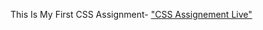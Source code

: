 This Is My First CSS Assignment- 
["CSS Assignement Live"](https://vikasinder.github.io/CSS-Assignment/)
